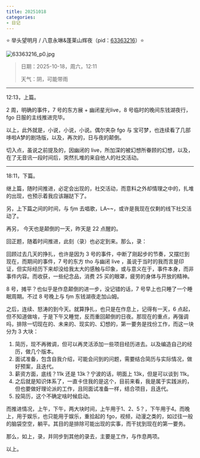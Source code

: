 ```yaml
---
title: 20251018
categories:
- 日记
---
```

⭐ 举头望明月 / 八意永琳&蓬莱山辉夜（pid：[63363216](https://www.pixiv.net/artworks/63363216)）⭐

![63363216_p0.jpg](https://byyw-oss1.oss-cn-hangzhou.aliyuncs.com/img/2025/10/18-832fc03f64f3fd099949a2bc0ef4d957-63363216_p0.jpg.webp)

>日期：2025-10-18，周六，12:11
>
>天气：阴，可能带雨

---

12:13，上篇。

2 周，明确的事件，7 号的东方展 + 幽闭星光live，8 号临时的晚间东钱湖夜行，fgo 日服的主线推进完毕。

以上，此外就是，小说，小说，小说。偶尔夹杂 fgo 与 宝可梦，也连续看了几部哆啦A梦的剧场版，以及，再次的，日与夜的颠倒。

切入点，虽说之前提及的，因幽闭的 live，所加深的被幻想所眷顾的幻想，以及，在了无音讯一段时间后，突然扎堆的来自他人的社交活动。

---

18:11，下篇。

继上篇，随时间推进，必定会出现的，社交活动，而意料之外却情理之中的，扎堆的出现，也预示着我应该蹦跶下了。

另，上下篇之间的时间，与 fjm 去唱歌，LA~~，或许是我现在仅剩的线下社交活动了。

再另， 今天也是颠倒的一天，昨天是 22 点醒的。

回正题，随着时间推进，此刻（录）也必定到来。那么，录：

回顾过去几天的挣扎，也许是因为 3 号的事件，中断了刚起步的节奏，又摆烂到现在，而期间的事件，7 号的东方 tho 与幽闭 live ，虽说于当时的我而言是印证，但实际经历下来却没给我太大的感触与印象，或与意义在于，事件本身，而非事件内容。而收获，一些纪念品，消费 25 买的眼罩，疲劳的身体与开放的精神。

8 号，摊平？也似乎是作息颠倒的进一步，没记错的话，7 号早上也只睡了一个睡眠周期。不过 8 号晚上与 fjm 东钱湖夜走加山姆。

之后，连续、怒涛的到今天。就算挣扎，也只是在作息上，记得有一天，6 点起，但不知道做啥，于是下午又睡觉，反而重回颠倒的日夜。那现在的重点，再强调吗，排除一切现在的、未来的、现实的、幻想的，第一要务是找份工作，而这一块分为 3 大块：

1. 简历，现不再微调，但可以再灵活添加一些项目经历进去。以及编造自己的经历，做几个版本。
2. 面试准备，包含自我介绍，可能会问到的问题，需要结合简历与实际情况，做好预案，且迭代。
3. 薪资方面，底线？11k 还是 13k？宁波的话，明面上 13k，但是可以谈到 11k。
4. 之后就是知识体系了，一直卡住我的是这个，目前来看，我是属于实践派的，但也要做好理论派的工作，且同面试准备一样，结合项目，且迭代。
5. 投简历，这个不确定啥时候启动。

而推进情况，上午，下午，两大块时间，上午用于1、2、5？，下午用于4。而晚上，用于娱乐，也只能用于娱乐，重拾起的 fgo，视频，动漫之类的，如过往一般的脑袋空空，躺平。其目的是排除可能出现的实事，而干扰到现在的第一要务。

那么，如上，录，并同步到其他的录去，主要是工作，与作息两项。

以上。
